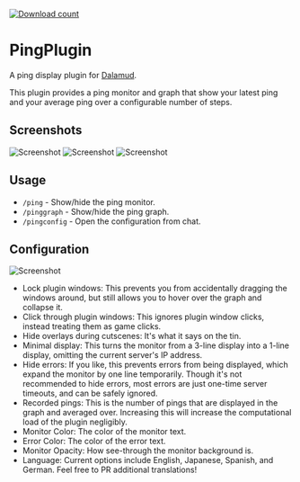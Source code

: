 [![Download count](https://img.shields.io/endpoint?url=https://qzysathwfhebdai6xgauhz4q7m0mzmrf.lambda-url.us-east-1.on.aws/PingPlugin)](https://github.com/karashiiro/PingPlugin)

# PingPlugin
A ping display plugin for [Dalamud](https://github.com/goatcorp/Dalamud).

This plugin provides a ping monitor and graph that show your latest ping and your average ping over a configurable number of steps.

## Screenshots
![Screenshot](https://raw.githubusercontent.com/karashiiro/PingPlugin/master/Assets/1.png)
![Screenshot](https://raw.githubusercontent.com/karashiiro/PingPlugin/master/Assets/2.png)
![Screenshot](https://raw.githubusercontent.com/karashiiro/PingPlugin/master/Assets/3.png)

## Usage
* `/ping` - Show/hide the ping monitor.
* `/pinggraph` - Show/hide the ping graph.
* `/pingconfig` - Open the configuration from chat.

## Configuration
![Screenshot](https://raw.githubusercontent.com/karashiiro/PingPlugin/master/Assets/0.png)
* Lock plugin windows: This prevents you from accidentally dragging the windows around, but still allows you to hover over the graph and collapse it.
* Click through plugin windows: This ignores plugin window clicks, instead treating them as game clicks.
* Hide overlays during cutscenes: It's what it says on the tin.
* Minimal display: This turns the monitor from a 3-line display into a 1-line display, omitting the current server's IP address.
* Hide errors: If you like, this prevents errors from being displayed, which expand the monitor by one line temporarily.
Though it's not recommended to hide errors, most errors are just one-time server timeouts, and can be safely ignored.
* Recorded pings: This is the number of pings that are displayed in the graph and averaged over. Increasing this will increase the computational load of the plugin negligibly.
* Monitor Color: The color of the monitor text.
* Error Color: The color of the error text.
* Monitor Opacity: How see-through the monitor background is.
* Language: Current options include English, Japanese, Spanish, and German. Feel free to PR additional translations!
